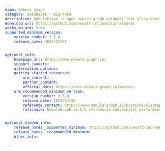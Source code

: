 ```yaml
---
name: Nebula Graph
category: Databases - Big-data
description: NebulaGraph is open source graph database that allow users to access, use and contribute to the codebase freely. 
download_url: https://github.com/vesoft-inc/nebula/releases
works_on_arm: true
supported_minimum_version:
    version_number: 1.2.0
    release_date: 2020/12/08


optional_info:
    homepage_url: https://www.nebula-graph.io/
    support_caveats:
    alternative_options: 
    getting_started_resources:
        arm_content: 
        partner_content: 
        official_docs: https://docs.nebula-graph.io/master/
    arm_recommended_minimum_version:
        version_number: 3.5.0
        release_date: 2023/07/26
        reference_content: https://www.nebula-graph.io/posts/nebulagraph-benchmark-3.5.0
        rationale: NebulaGraph v3.5.0 introduced substantial performance enhancements, particularly for the FIND ALL PATH queries, which experienced improvements ranging from approximately 50% to 500% across varying depths, with some scenarios observing up to a 600% increase in performance for 1 to 5 hops. Additionally, the Match2HOP_count operation saw a performance boost of around 15%. While these optimizations are general and not explicitly targeted at Arm architectures, they are likely to benefit performance across all platforms, including Arm-based systems.


optional_hidden_info:
    release_notes__supported_minimum: https://github.com/vesoft-inc/nebula/releases/tag/v1.2.0
    release_notes__recommended_minimum:
    other_info: 

---
```

